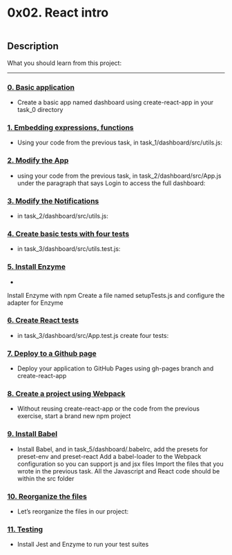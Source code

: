 # 0x02. React intro

<p><img src="https://github.com/SharaGB/holbertonschool-web_react/assets/90220978/5afedec8-cde6-4f30-9d8f-5474d80fc0cd" alt="" loading="lazy" style=""></p>

## Description

What you should learn from this project:

---

### [0. Basic application](./task_0/dashboards/src/)

* Create a basic app named dashboard using create-react-app in your task_0 directory

### [1. Embedding expressions, functions](./task_1/dashboard/src/)

* Using your code from the previous task, in task_1/dashboard/src/utils.js:

### [2. Modify the App](./task_2/dashboard/src/)

* using your code from the previous task, in task_2/dashboard/src/App.js under the paragraph that says Login to access the full dashboard:

### [3. Modify the Notifications](./task_2/dashboard/src/)

* in task_2/dashboard/src/utils.js:

### [4. Create basic tests with four tests](./task_3/dashboard/src/utils.test.js)

* in task_3/dashboard/src/utils.test.js:

### [5. Install Enzyme](./task_3/dashboard/src/setupTests.js)

*
Install Enzyme with npm
Create a file named setupTests.js and configure the adapter for Enzyme

### [6. Create React tests](./task_3/dashboard/src/App.test.js)

* in task_3/dashboard/src/App.test.js create four tests:

### [7. Deploy to a Github page](./task_4/)

* Deploy your application to GitHub Pages using gh-pages branch and create-react-app

### [8. Create a project using Webpack](./task_5/dashboard/config/webpack.config.js)

* Without reusing create-react-app or the code from the previous exercise, start a brand new npm project

### [9. Install Babel](./task_5/dashboard/.babelrc)

* Install Babel, and in task_5/dashboard/.babelrc, add the presets for preset-env and preset-react
Add a babel-loader to the Webpack configuration so you can support js and jsx files
Import the files that you wrote in the previous task. All the Javascript and React code should be within the src folder

### [10. Reorganize the files](./task_5/dashboard/src/App/App.css)

* Let’s reorganize the files in our project:

### [11. Testing](./task_5/dashboard/config/setupTests.js)

* Install Jest and Enzyme to run your test suites
